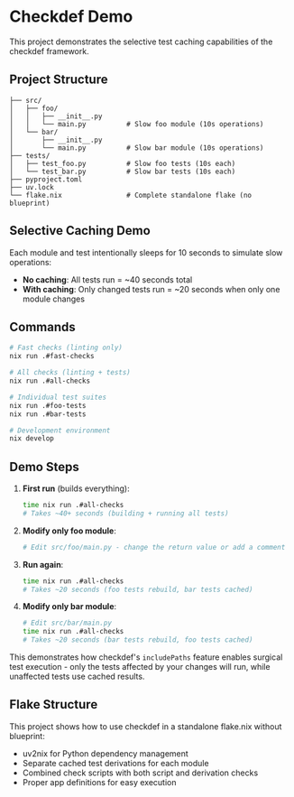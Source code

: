 # Checkdef Demo

This project demonstrates the selective test caching capabilities of the checkdef framework.

## Project Structure

```
├── src/
│   ├── foo/
│   │   ├── __init__.py
│   │   └── main.py          # Slow foo module (10s operations)
│   └── bar/
│       ├── __init__.py
│       └── main.py          # Slow bar module (10s operations)
├── tests/
│   ├── test_foo.py          # Slow foo tests (10s each)
│   └── test_bar.py          # Slow bar tests (10s each)
├── pyproject.toml
├── uv.lock
└── flake.nix                # Complete standalone flake (no blueprint)
```

## Selective Caching Demo

Each module and test intentionally sleeps for 10 seconds to simulate slow operations:
- **No caching**: All tests run = ~40 seconds total
- **With caching**: Only changed tests run = ~20 seconds when only one module changes

## Commands

```bash
# Fast checks (linting only)
nix run .#fast-checks

# All checks (linting + tests)  
nix run .#all-checks

# Individual test suites
nix run .#foo-tests
nix run .#bar-tests

# Development environment
nix develop
```

## Demo Steps

1. **First run** (builds everything):
   ```bash
   time nix run .#all-checks
   # Takes ~40+ seconds (building + running all tests)
   ```

2. **Modify only foo module**:
   ```bash
   # Edit src/foo/main.py - change the return value or add a comment
   ```

3. **Run again**:
   ```bash
   time nix run .#all-checks  
   # Takes ~20 seconds (foo tests rebuild, bar tests cached)
   ```

4. **Modify only bar module**:
   ```bash
   # Edit src/bar/main.py
   time nix run .#all-checks
   # Takes ~20 seconds (bar tests rebuild, foo tests cached) 
   ```

This demonstrates how checkdef's `includePaths` feature enables surgical test execution - only the tests affected by your changes will run, while unaffected tests use cached results.

## Flake Structure

This project shows how to use checkdef in a standalone flake.nix without blueprint:
- uv2nix for Python dependency management
- Separate cached test derivations for each module
- Combined check scripts with both script and derivation checks
- Proper app definitions for easy execution
